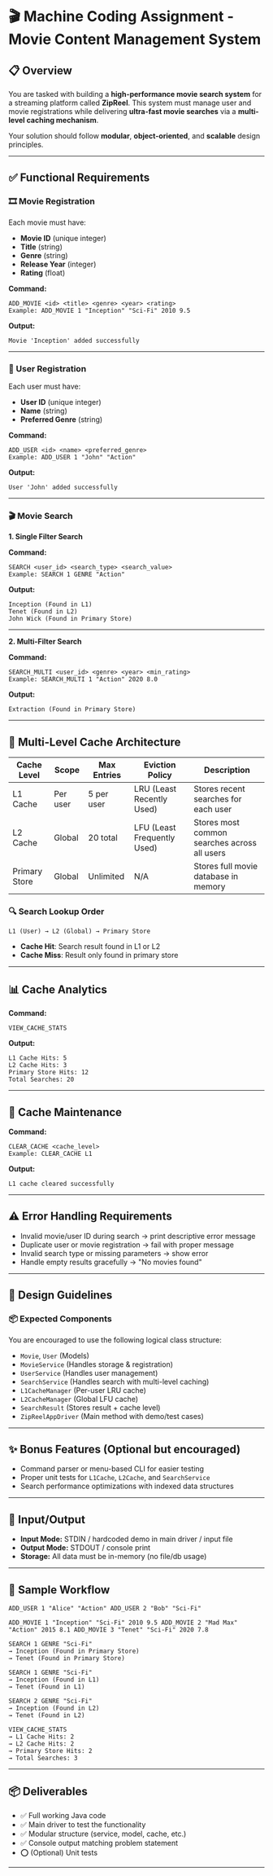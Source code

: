 # 🎬 Machine Coding Assignment - Movie Content Management System

## 📋 Overview

You are tasked with building a **high-performance movie search system** for a streaming platform called **ZipReel**. This system must manage user and movie registrations while delivering **ultra-fast movie searches** via a **multi-level caching mechanism**.

Your solution should follow **modular**, **object-oriented**, and **scalable** design principles.

---

## ✅ Functional Requirements

### 🎞️ Movie Registration

Each movie must have:

- **Movie ID** (unique integer)
- **Title** (string)
- **Genre** (string)
- **Release Year** (integer)
- **Rating** (float)

**Command:**

```
ADD_MOVIE <id> <title> <genre> <year> <rating>
Example: ADD_MOVIE 1 "Inception" "Sci-Fi" 2010 9.5
```

**Output:**

```
Movie 'Inception' added successfully
```

---

### 👤 User Registration

Each user must have:

- **User ID** (unique integer)
- **Name** (string)
- **Preferred Genre** (string)

**Command:**

```
ADD_USER <id> <name> <preferred_genre>
Example: ADD_USER 1 "John" "Action"
```

**Output:**

```
User 'John' added successfully
```

---

### 🎬 Movie Search

**1. Single Filter Search**

**Command:**

```
SEARCH <user_id> <search_type> <search_value>
Example: SEARCH 1 GENRE "Action"
```

**Output:**

```
Inception (Found in L1)
Tenet (Found in L2)
John Wick (Found in Primary Store)
```

---

**2. Multi-Filter Search**

**Command:**

```
SEARCH_MULTI <user_id> <genre> <year> <min_rating>
Example: SEARCH_MULTI 1 "Action" 2020 8.0
```

**Output:**

```
Extraction (Found in Primary Store)
```

---

## 🧠 Multi-Level Cache Architecture

| Cache Level   | Scope    | Max Entries | Eviction Policy             | Description                                  |
| ------------- | -------- | ----------- | --------------------------- | -------------------------------------------- |
| L1 Cache      | Per user | 5 per user  | LRU (Least Recently Used)   | Stores recent searches for each user         |
| L2 Cache      | Global   | 20 total    | LFU (Least Frequently Used) | Stores most common searches across all users |
| Primary Store | Global   | Unlimited   | N/A                         | Stores full movie database in memory         |

### 🔍 Search Lookup Order

```
L1 (User) → L2 (Global) → Primary Store
```

- **Cache Hit**: Search result found in L1 or L2
- **Cache Miss**: Result only found in primary store

---

## 📊 Cache Analytics

**Command:**

```
VIEW_CACHE_STATS
```

**Output:**

```
L1 Cache Hits: 5
L2 Cache Hits: 3
Primary Store Hits: 12
Total Searches: 20
```

---

## 🧹 Cache Maintenance

**Command:**

```
CLEAR_CACHE <cache_level>
Example: CLEAR_CACHE L1
```

**Output:**

```
L1 cache cleared successfully
```

---

## ⚠️ Error Handling Requirements

- Invalid movie/user ID during search → print descriptive error message
- Duplicate user or movie registration → fail with proper message
- Invalid search type or missing parameters → show error
- Handle empty results gracefully → "No movies found"

---

## 🧱 Design Guidelines

### 📦 Expected Components

You are encouraged to use the following logical class structure:

- `Movie`, `User` (Models)
- `MovieService` (Handles storage & registration)
- `UserService` (Handles user management)
- `SearchService` (Handles search with multi-level caching)
- `L1CacheManager` (Per-user LRU cache)
- `L2CacheManager` (Global LFU cache)
- `SearchResult` (Stores result + cache level)
- `ZipReelAppDriver` (Main method with demo/test cases)

---

## ✨ Bonus Features (Optional but encouraged)

- Command parser or menu-based CLI for easier testing
- Proper unit tests for `L1Cache`, `L2Cache`, and `SearchService`
- Search performance optimizations with indexed data structures

---

## 🔁 Input/Output

- **Input Mode:** STDIN / hardcoded demo in main driver / input file
- **Output Mode:** STDOUT / console print
- **Storage:** All data must be in-memory (no file/db usage)

---

## 🧪 Sample Workflow

```
ADD_USER 1 "Alice" "Action" ADD_USER 2 "Bob" "Sci-Fi"

ADD_MOVIE 1 "Inception" "Sci-Fi" 2010 9.5 ADD_MOVIE 2 "Mad Max" "Action" 2015 8.1 ADD_MOVIE 3 "Tenet" "Sci-Fi" 2020 7.8

SEARCH 1 GENRE "Sci-Fi"
→ Inception (Found in Primary Store)
→ Tenet (Found in Primary Store)

SEARCH 1 GENRE "Sci-Fi"
→ Inception (Found in L1)
→ Tenet (Found in L1)

SEARCH 2 GENRE "Sci-Fi"
→ Inception (Found in L2)
→ Tenet (Found in L2)

VIEW_CACHE_STATS
→ L1 Cache Hits: 2
→ L2 Cache Hits: 2
→ Primary Store Hits: 2
→ Total Searches: 3
```

---

## 📦 Deliverables

- ✅ Full working Java code
- ✅ Main driver to test the functionality
- ✅ Modular structure (service, model, cache, etc.)
- ✅ Console output matching problem statement
- ⭕ (Optional) Unit tests

---
